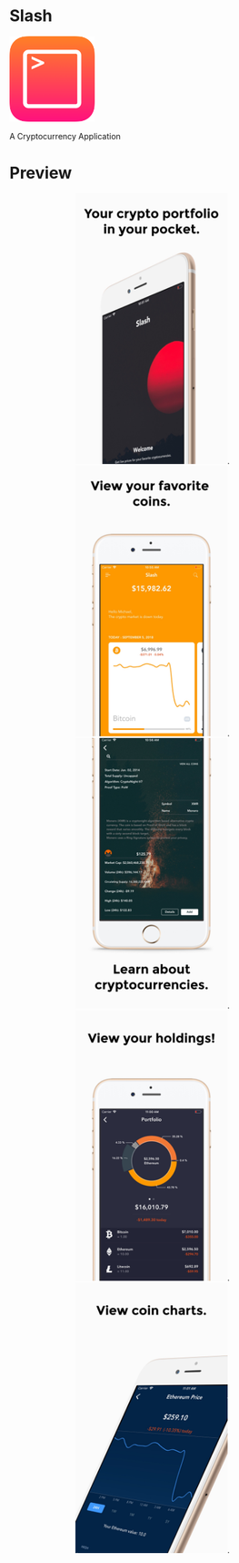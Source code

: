 # Slash

<p align="left">
 <img src = "/Screenshots/Icon.png" height = "150" > 
</p>

 A Cryptocurrency Application 
 
 # Preview
<p align="center">
 <img src = "/Screenshots/Preview0.jpg" height = "475">. <img src = "/Screenshots/Preview1.jpg" height = "475">.  <img src = "/Screenshots/Preview2.jpg" height = "475" >.  <img src = "/Screenshots/Preview3.jpg" height = "475">.  <img src = "/Screenshots/Preview4.jpg" height = "475">.
</p>

